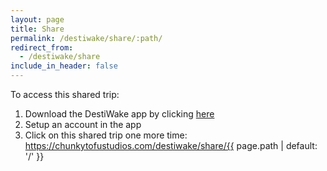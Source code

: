 ```yaml
---
layout: page
title: Share
permalink: /destiwake/share/:path/
redirect_from:
  - /destiwake/share
include_in_header: false
---
```


To access this shared trip:

1. Download the DestiWake app by clicking [here](https://chunkytofustudios.com/destiwake)
1. Setup an account in the app
1. Click on this shared trip one more time: https://chunkytofustudios.com/destiwake/share/{{ page.path | default: '/' }}
